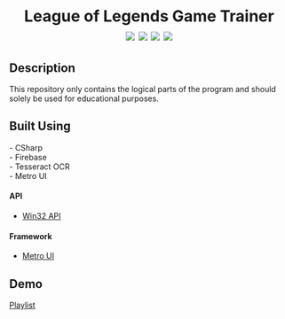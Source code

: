 <div align=center>
	<h1>League of Legends Game Trainer
	<br>
		<img src="https://img.shields.io/static/v1?label=&message=CSharp&color=239120&style=for-the-badge&logo=csharp&logoColor=white&logoWidth=&labelColor=&link=">
		<img src="https://img.shields.io/static/v1?label=&message=Firebase&color=FFCA28&style=for-the-badge&logo=firebase&logoColor=black&logoWidth=&labelColor=&link=">
		<img src="https://img.shields.io/static/v1?label=&message=Tesseract&color=4285F4&style=for-the-badge&logo=google&logoColor=white&logoWidth=&labelColor=&link=">
		<img src="https://img.shields.io/static/v1?label=&message=Metro UI&color=EF4242&style=for-the-badge&logo=metro&logoColor=white&logoWidth=&labelColor=&link=">
	</h1>
</div>

<!-- ![Gif of Project](./readme-assets/example.gif) -->

## Description

This repository only contains the logical parts of the program and should solely be used for educational purposes.

## Built Using

<div style="display: flex; align-items:center; column-gap: 5px;">
    - CSharp <img height="16" width="16" src="https://cdn.simpleicons.org/csharp" />
</div>

<div style="display: flex; align-items:center; column-gap: 5px;">
    - Firebase <img height="16" width="16" src="https://cdn.simpleicons.org/firebase" />
</div>

<div style="display: flex; align-items:center; column-gap: 5px;">
    - Tesseract OCR <img height="16" width="16" src="https://cdn.simpleicons.org/google"/>
</div>

<div style="display: flex; align-items:center; column-gap: 5px;">
    - Metro UI <img height="16" width="16" src="https://cdn.simpleicons.org/metro"/>
</div>

#### API

- [Win32 API](https://learn.microsoft.com/en-us/windows/win32/api/winuser/nf-winuser-mouse_event)

#### Framework

- [Metro UI](http://thielj.github.io/MetroFramework/)

## Demo

[Playlist](https://www.youtube.com/watch?v=9-N1GP0Ly5M&list=PLK0DpOU9gUjmfGE0XkbBXI4eECe4lRH_D)